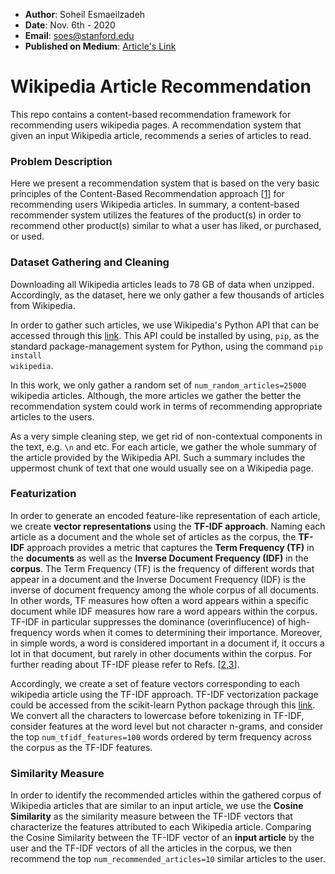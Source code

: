 * __Author__: Soheil Esmaeilzadeh
* __Date__: Nov. 6th - 2020
* __Email__: soes@stanford.edu
* __Published on Medium__: [Article's Link](https://medium.com/wikipedia-article-recommendation-system/wikipedia-article-recommendation-e6431c8eca31)

# Wikipedia Article Recommendation
This repo contains a content-based recommendation framework for recommending users wikipedia pages. A recommendation system that given an input Wikipedia article, recommends a series of  articles to read.

### Problem Description
Here we present a recommendation system that is based on the very basic principles of the Content-Based Recommendation approach [[1](https://link.springer.com/chapter/10.1007/978-3-540-72079-9_10)] for recommending users Wikipedia articles. In summary, a content-based recommender system utilizes the features of the product(s) in order to recommend other product(s) similar to what a user has liked, or purchased, or used.

### Dataset Gathering and Cleaning
Downloading all Wikipedia articles leads to 78 GB of data when unzipped. Accordingly, as the dataset, here we only gather a few thousands of articles from Wikipedia. 

In order to gather such articles, we use Wikipedia's Python API that can be accessed through this [link](https://pypi.org/project/wikipedia/). This API could be installed by using, <code>pip</code>, as the standard package-management system for Python, using the command <code>pip install wikipedia</code>. 

In this work, we only gather a random set of <code>num_random_articles=25000</code> wikipedia articles. Although, the more articles we gather the better the recommendation system could work in terms of recommending appropriate articles to the users.

As a very simple cleaning step, we get rid of non-contextual components in the text, e.g. <code>\n</code> and etc. For each article, we gather the whole summary of the article provided by the Wikipedia API. Such a summary includes the uppermost chunk of text that one would usually see on a Wikipedia page.

### Featurization

In order to generate an encoded feature-like representation of each article, we create __vector representations__ using the __TF-IDF approach__. Naming each article as a document and the whole set of articles as the corpus, the __TF-IDF__ approach provides a metric that captures the __Term Frequency (TF)__ in the __documents__ as well as the __Inverse Document Frequency (IDF)__ in the __corpus__. The Term Frequency (TF) is the frequency of different words that appear in a document and the Inverse Document Frequency (IDF) is the inverse of document frequency among the whole corpus of all documents. In other words, TF measures how often a word appears within a specific document while IDF measures how rare a word appears within the corpus. TF-IDF in particular suppresses the dominance (overinflucence) of high-frequency words when it comes to determining their importance. Moreover, in simple words, a word is considered important in a document if, it occurs a lot in that document, but rarely in other documents within the corpus. For further reading about TF-IDF please refer to Refs. [[2](https://dl.acm.org/doi/abs/10.1145/1361684.1361686),[3](https://ieeexplore.ieee.org/abstract/document/7754750/)].

Accordingly, we create a set of feature vectors corresponding to each wikipedia article using the TF-IDF approach. TF-IDF vectorization package could be accessed from the scikit-learn Python package through this [link](https://scikit-learn.org/stable/modules/generated/sklearn.feature_extraction.text.TfidfVectorizer.html). We convert all the characters to lowercase before tokenizing in TF-IDF, consider features at the word level but not character n-grams, and consider the top <code>num_tfidf_features=100</code> words ordered by term frequency across the corpus as the TF-IDF features.

### Similarity Measure

In order to identify the recommended articles within the gathered corpus of Wikipedia articles that are similar to an input article, we use the __Cosine Similarity__ as the similarity measure between the TF-IDF vectors that characterize the features attributed to each Wikipedia article. Comparing the Cosine Similarity between the TF-IDF vector of an __input article__ by the user and the TF-IDF vectors of all the articles in the corpus, we then recommend the top <code>num_recommended_articles=10</code> similar articles to the user.


